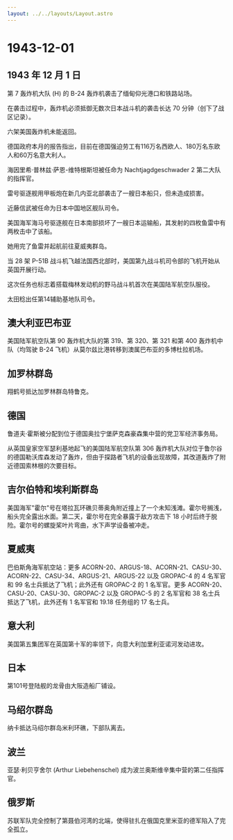 ```yaml
---
layout: ../../layouts/Layout.astro
---
```


# 1943-12-01

## 1943 年 12 月 1 日

第 7 轰炸机大队 (H) 的 B-24 轰炸机袭击了缅甸仰光港口和铁路站场。

在袭击过程中，轰炸机必须抵御无数次日本战斗机的袭击长达 70
分钟（创下了战区记录）。

六架美国轰炸机未能返回。

德国政府本月的报告指出，目前在德国强迫劳工有116万名西欧人、180万名东欧人和60万名意大利人。

海因里希·普林兹·萨恩-维特根斯坦被任命为 Nachtjagdgeschwader 2
第二大队的指挥官。

雷号驱逐舰用甲板炮在新几内亚北部袭击了一艘日本船只，但未造成损害。

近藤信武被任命为日本中国地区舰队司令。

美国海军海马号驱逐舰在日本南部损坏了一艘日本运输船，其发射的四枚鱼雷中有两枚击中了该船。

她用完了鱼雷并起航前往夏威夷群岛。

当 28 架 P-51B
战斗机飞越法国西北部时，美国第九战斗机司令部的飞机开始从英国开展行动。

这次任务也标志着搭载梅林发动机的野马战斗机首次在美国陆军航空队服役。

太田稔出任第14辅助基地队司令。

## 澳大利亚巴布亚

美国陆军航空队第 90 轰炸机大队的第 319、第 320、第 321 和第 400
轰炸机中队（均驾驶 B-24
飞机）从莫尔兹比港转移到澳属巴布亚的多博杜拉机场。

## 加罗林群岛

翔鹤号抵达加罗林群岛特鲁克。

## 德国

鲁道夫·霍斯被分配到位于德国奥拉宁堡萨克森豪森集中营的党卫军经济事务局。

从英国皇家空军瑟利基地起飞的美国陆军航空队第 306
轰炸机大队对位于鲁尔谷的德国勒沃库森发动了轰炸，但由于探路者飞机的设备出现故障，其改道轰炸了附近德国索林根的次要目标。

## 吉尔伯特和埃利斯群岛

美国海军"霍尔"号在塔拉瓦环礁贝蒂奥角附近撞上了一个未知浅滩。霍尔号搁浅，船头完全露出水面。第二天，霍尔号在完全暴露于敌方攻击下
18 小时后终于脱险。霍尔号的螺旋桨叶片弯曲，水下声学设备被冲走。

## 夏威夷

巴伯斯角海军航空站：更多
ACORN-20、ARGUS-18、ACORN-21、CASU-30、ACORN-22、CASU-34、ARGUS-21、ARGUS-22
以及 GROPAC-4 的 4 名军官和 99 名士兵抵达了飞机；此外还有 GROPAC-2 的 1
名军官。更多 ACORN-20、CASU-20、CASU-30、GROPAC-2 以及 GROPAC-5 的 2
名军官和 38 名士兵抵达了飞机，此外还有 1 名军官和 19.18 任务组的 17
名士兵。

## 意大利

美国第五集团军在英国第十军的率领下，向意大利加里利亚诺河发动进攻。

## 日本

第101号登陆舰的龙骨由大阪造船厂铺设。

## 马绍尔群岛

纳卡抵达马绍尔群岛米利环礁，下部队离去。

## 波兰

亚瑟·利贝亨舍尔 (Arthur Liebehenschel)
成为波兰奥斯维辛集中营的第二任指挥官。

## 俄罗斯

苏联军队完全控制了第聂伯河湾的北端，使得驻扎在俄国克里米亚的德军陷入了完全孤立。